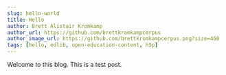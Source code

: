 ```yaml
---
slug: hello-world
title: Hello
author: Brett Alistair Kromkamp
author_url: https://github.com/brettkromkampcerpus
author_image_url: https://github.com/brettkromkampcerpus.png?size=460
tags: [hello, edlib, open-education-content, h5p]
---
```


Welcome to this blog. This is a test post.
